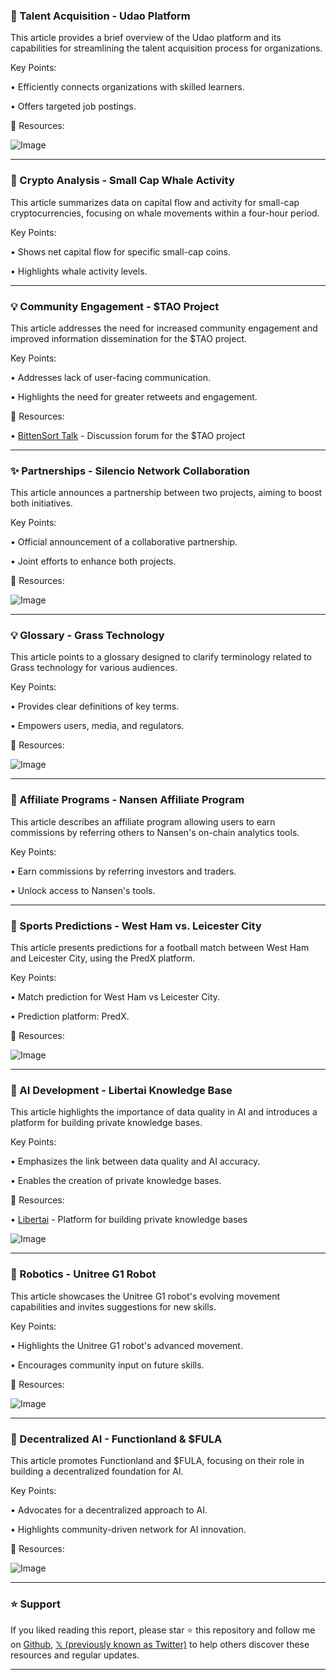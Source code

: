 ### 🤖 Talent Acquisition - Udao Platform

This article provides a brief overview of the Udao platform and its capabilities for streamlining the talent acquisition process for organizations.

Key Points:

• Efficiently connects organizations with skilled learners.

• Offers targeted job postings.


🔗 Resources:

![Image](https://pbs.twimg.com/media/Gk4F_hfWkAAO5K-?format=jpg&name=small)


---
### 🤖 Crypto Analysis - Small Cap Whale Activity

This article summarizes data on capital flow and activity for small-cap cryptocurrencies, focusing on whale movements within a four-hour period.

Key Points:

• Shows net capital flow for specific small-cap coins.

• Highlights whale activity levels.


---
### 💡 Community Engagement - $TAO Project

This article addresses the need for increased community engagement and improved information dissemination for the $TAO project.

Key Points:

•  Addresses lack of user-facing communication.

•  Highlights the need for greater retweets and engagement.


🔗 Resources:

• [BittenSort Talk](http://bittensortalk.org) - Discussion forum for the $TAO project


---
### ✨ Partnerships - Silencio Network Collaboration

This article announces a partnership between two projects, aiming to boost both initiatives.

Key Points:

• Official announcement of a collaborative partnership.

• Joint efforts to enhance both projects.


🔗 Resources:

![Image](https://pbs.twimg.com/media/GkuVJ2gW4AAzhmS?format=jpg&name=small)


---
### 💡 Glossary - Grass Technology

This article points to a glossary designed to clarify terminology related to Grass technology for various audiences.

Key Points:

• Provides clear definitions of key terms.

• Empowers users, media, and regulators.


🔗 Resources:

![Image](https://pbs.twimg.com/media/Gk0OrJnaoAUd-qm?format=jpg&name=small)


---
### 🚀 Affiliate Programs - Nansen Affiliate Program

This article describes an affiliate program allowing users to earn commissions by referring others to Nansen's on-chain analytics tools.

Key Points:

• Earn commissions by referring investors and traders.

• Unlock access to Nansen's tools.


---
### 🚀 Sports Predictions - West Ham vs. Leicester City

This article presents predictions for a football match between West Ham and Leicester City, using the PredX platform.

Key Points:

• Match prediction for West Ham vs Leicester City.

• Prediction platform: PredX.


🔗 Resources:

![Image](https://pbs.twimg.com/media/GkzzQnTaoAQKuKz?format=jpg&name=small)


---
### 🤖 AI Development - Libertai Knowledge Base

This article highlights the importance of data quality in AI and introduces a platform for building private knowledge bases.

Key Points:

• Emphasizes the link between data quality and AI accuracy.

• Enables the creation of private knowledge bases.


🔗 Resources:

• [Libertai](https://libertai.io) - Platform for building private knowledge bases


![Image](https://pbs.twimg.com/media/GkzarFbWgAAy6O4?format=jpg&name=small)


---
### 🤖 Robotics - Unitree G1 Robot

This article showcases the Unitree G1 robot's evolving movement capabilities and invites suggestions for new skills.

Key Points:

• Highlights the Unitree G1 robot's advanced movement.

• Encourages community input on future skills.


🔗 Resources:

![Image](https://pbs.twimg.com/ext_tw_video_thumb/1894309021940625408/pu/img/E0How_t0Rd-ikvWD.jpg)


---
### 🤖 Decentralized AI - Functionland & $FULA

This article promotes Functionland and $FULA, focusing on their role in building a decentralized foundation for AI.

Key Points:

• Advocates for a decentralized approach to AI.

• Highlights community-driven network for AI innovation.


🔗 Resources:

![Image](https://pbs.twimg.com/media/GkymPtdWwAAPsGV?format=jpg&name=small)


---

### ⭐️ Support

If you liked reading this report, please star ⭐️ this repository and follow me on [Github](https://github.com/Drix10), [𝕏 (previously known as Twitter)](https://x.com/DRIX_10_) to help others discover these resources and regular updates.

---